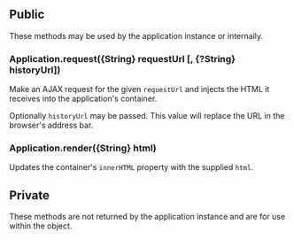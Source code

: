 ## Public
These methods may be used by the application instance or internally.

### Application.request({String} requestUrl [, {?String} historyUrl])
Make an AJAX request for the given `requestUrl` and injects the HTML it receives into the application's container.

Optionally `historyUrl` may be passed. This value will replace the URL in the browser's address bar.

### Application.render({String} html)
Updates the container's `innerHTML` property with the supplied `html`.

## Private
These methods are not returned by the application instance and are for use within the object.
